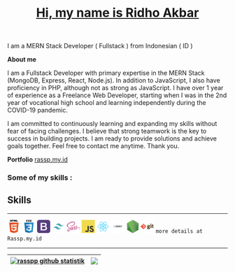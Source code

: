 <h1 align="center" ><b><a href="https://rasspp.github.io">Hi, my name is Ridho Akbar</a></b></h1>

<br />

I am a MERN Stack Developer ( Fullstack ) from Indonesian ( ID )

**About me**

I am a Fullstack Developer with primary expertise in the MERN Stack (MongoDB, Express, React, Node.js). In addition to JavaScript, I also have proficiency in PHP, although not as strong as JavaScript. I have over 1 year of experience as a Freelance Web Developer, starting when I was in the 2nd year of vocational high school and learning independently during the COVID-19 pandemic.

I am committed to continuously learning and expanding my skills without fear of facing challenges. I believe that strong teamwork is the key to success in building projects. I am ready to provide solutions and achieve goals together. Feel free to contact me anytime. Thank you.

**Portfolio**
[rassp.my.id](https://rassp.my.id)


### Some of my skills :

<h2>Skills</h2>
<hr>
<code><img height="30" alt="html" src="https://raw.githubusercontent.com/github/explore/80688e429a7d4ef2fca1e82350fe8e3517d3494d/topics/html/html.png"></code>
<code><img height="30" alt="css" src="https://raw.githubusercontent.com/github/explore/80688e429a7d4ef2fca1e82350fe8e3517d3494d/topics/css/css.png"></code>
<code><img height="30" alt="bootstrap" src="https://raw.githubusercontent.com/github/explore/5c058a388828bb5fde0bcafd4bc867b5bb3f26f3/topics/bootstrap/bootstrap.png"></code>
<code><img height="30" alt="tailwind" src="https://raw.githubusercontent.com/github/explore/80688e429a7d4ef2fca1e82350fe8e3517d3494d/topics/tailwind/tailwind.png"></code>
<code><img height="30" alt="sass" src="https://raw.githubusercontent.com/github/explore/5c058a388828bb5fde0bcafd4bc867b5bb3f26f3/topics/sass/sass.png"></code>
<code><img height="30" alt="javascript" src="https://raw.githubusercontent.com/github/explore/80688e429a7d4ef2fca1e82350fe8e3517d3494d/topics/javascript/javascript.png"></code>
<code><img height="30" alt="react" src="https://raw.githubusercontent.com/github/explore/80688e429a7d4ef2fca1e82350fe8e3517d3494d/topics/react/react.png"></code>
<code><img height="30" alt="jquery" src="https://raw.githubusercontent.com/github/explore/80688e429a7d4ef2fca1e82350fe8e3517d3494d/topics/jquery/jquery.png"></code>
<code><img height="30" alt="nodejs" src="https://raw.githubusercontent.com/github/explore/80688e429a7d4ef2fca1e82350fe8e3517d3494d/topics/nodejs/nodejs.png"></code>
<code><img height="30" alt="git" src="https://raw.githubusercontent.com/github/explore/80688e429a7d4ef2fca1e82350fe8e3517d3494d/topics/git/git.png"></code>
<code>more details at Rassp.my.id</code>
<hr>





| <a href="https://github.com/rasspp/github-readme-stats"><img align="center" src="https://github-readme-stats.vercel.app/api?username=rasspp&show_icons=true&include_all_commits=true&theme=buefy&hide_border=true" alt="rasspp github statistik" /></a> | <a href="https://github.com/rasspp/github-readme-stats"><img align="center" src="https://github-readme-stats.vercel.app/api/top-langs/?username=rasspp&layout=compact&theme=buefy&hide_border=true" /></a> |
| ------------- | ------------- |
